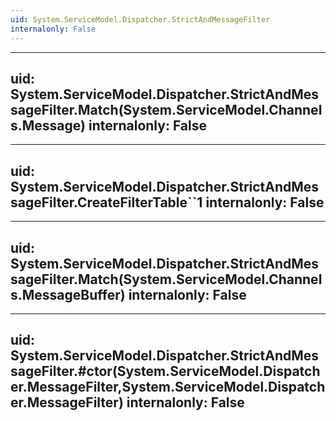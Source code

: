 ```yaml
---
uid: System.ServiceModel.Dispatcher.StrictAndMessageFilter
internalonly: False
---
```


---
uid: System.ServiceModel.Dispatcher.StrictAndMessageFilter.Match(System.ServiceModel.Channels.Message)
internalonly: False
---

---
uid: System.ServiceModel.Dispatcher.StrictAndMessageFilter.CreateFilterTable``1
internalonly: False
---

---
uid: System.ServiceModel.Dispatcher.StrictAndMessageFilter.Match(System.ServiceModel.Channels.MessageBuffer)
internalonly: False
---

---
uid: System.ServiceModel.Dispatcher.StrictAndMessageFilter.#ctor(System.ServiceModel.Dispatcher.MessageFilter,System.ServiceModel.Dispatcher.MessageFilter)
internalonly: False
---
